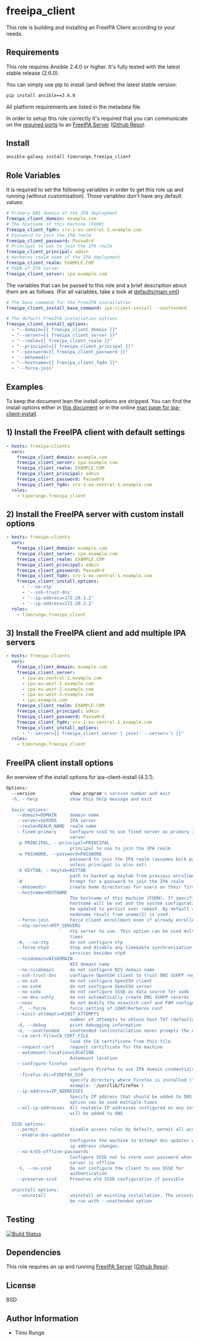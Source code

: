 freeipa_client
==============

This role is building and installing an FreeIPA Client according to your needs.

Requirements
------------

This role requires Ansible 2.4.0 or higher. It's fully tested with the latest
stable release (2.6.0).

You can simply use pip to install (and define) the latest stable version:

```sh
pip install ansible==2.6.0
```

All platform requirements are listed in the metadata file.

In order to setup this role correctly it's required that you can communicate on
the
[required ports](https://access.redhat.com/documentation/en-us/red_hat_enterprise_linux/7/html/linux_domain_identity_authentication_and_policy_guide/installing-ipa#prereq-ports-list)
to an [FreeIPA Server](https://galaxy.ansible.com/timorunge/freeipa-server/)
([Github Repo](https://github.com/timorunge/ansible-freeipa-server)).

Install
-------

```sh
ansible-galaxy install timorunge.freeipa_client
```

Role Variables
--------------

It is required to set the following variables in order to get this role up and
running (without customisation). Those variables don't have any default values:

```yaml
# Primary DNS domain of the IPA deployment
freeipa_client_domain: example.com
# The hostname of this machine (FQDN)
freeipa_client_fqdn: srv-1-eu-central-1.example.com
# Password to join the IPA realm
freeipa_client_password: Passw0rd
# Principal to use to join the IPA realm
freeipa_client_principal: admin
# Kerberos realm name of the IPA deployment
freeipa_client_realm: EXAMPLE.COM
# FQDN of IPA server
freeipa_client_server: ipa.example.com
```

The variables that can be passed to this role and a brief description about
them are as follows. (For all variables, take a look at [defaults/main.yml](defaults/main.yml))

```yaml
# The base command for the FreeIPA installation
freeipa_client_install_base_command: ipa-client-install --unattended

# The default FreeIPA installation options
freeipa_client_install_options:
  - "--domain={{ freeipa_client_domain }}"
  - "--server={{ freeipa_client_server }}"
  - "--realm={{ freeipa_client_realm }}"
  - "--principal={{ freeipa_client_principal }}"
  - "--password={{ freeipa_client_password }}"
  - '--mkhomedir'
  - "--hostname={{ freeipa_client_fqdn }}"
  - '--force-join'
```

Examples
--------

To keep the document lean the install options are stripped.
You can find the install options either in [this
document](#freeipa-client-install-options) or in the online
[man page for ipa-client-install](https://linux.die.net/man/1/ipa-client-install).

## 1) Install the FreeIPA client with default settings

```yaml
- hosts: freeipa-clients
  vars:
    freeipa_client_domain: example.com
    freeipa_client_server: ipa.example.com
    freeipa_client_realm: EXAMPLE.COM
    freeipa_client_principal: admin
    freeipa_client_password: Passw0rd
    freeipa_client_fqdn: srv-1-eu-central-1.example.com
  roles:
    - timorunge.freeipa_client
```

## 2) Install the FreeIPA server with custom install options

```yaml
- hosts: freeipa-clients
  vars:
    freeipa_client_domain: example.com
    freeipa_client_server: ipa.example.com
    freeipa_client_realm: EXAMPLE.COM
    freeipa_client_principal: admin
    freeipa_client_password: Passw0rd
    freeipa_client_fqdn: srv-1-eu-central-1.example.com
    freeipa_client_install_options:
      - '--no-ntp'
      - '--ssh-trust-dns'
      - '--ip-address=172.20.1.2'
      - '--ip-address=172.20.2.2'
  roles:
    - timorunge.freeipa_client
```

## 3) Install the FreeIPA client and add multiple IPA servers

```yaml
- hosts: freeipa-clients
  vars:
    freeipa_client_domain: example.com
    freeipa_client_server:
      - ipa-eu-central-1.example.com
      - ipa-eu-west-1.example.com
      - ipa-eu-west-2.example.com
      - ipa-eu-west-3.example.com
      - ipa.example.com
    freeipa_client_realm: EXAMPLE.COM
    freeipa_client_principal: admin
    freeipa_client_password: Passw0rd
    freeipa_client_fqdn: srv-1-eu-central-1.example.com
    freeipa_client_install_options:
      - "--server={{ freeipa_client_server | join(' --server=') }}"
  roles:
    - timorunge.freeipa_client
```

FreeIPA client install options
------------------------------

An overview of the install options for ipa-client-install (4.3.1).

```sh
Options:
  --version             show program's version number and exit
  -h, --help            show this help message and exit

  basic options:
    --domain=DOMAIN     domain name
    --server=SERVER     IPA server
    --realm=REALM_NAME  realm name
    --fixed-primary     Configure sssd to use fixed server as primary IPA
                        server
    -p PRINCIPAL, --principal=PRINCIPAL
                        principal to use to join the IPA realm
    -w PASSWORD, --password=PASSWORD
                        password to join the IPA realm (assumes bulk password
                        unless principal is also set)
    -k KEYTAB, --keytab=KEYTAB
                        path to backed up keytab from previous enrollment
    -W                  Prompt for a password to join the IPA realm
    --mkhomedir         create home directories for users on their first login
    --hostname=HOSTNAME
                        The hostname of this machine (FQDN). If specified, the
                        hostname will be set and the system configuration will
                        be updated to persist over reboot. By default a
                        nodename result from uname(2) is used.
    --force-join        Force client enrollment even if already enrolled
    --ntp-server=NTP_SERVERS
                        ntp server to use. This option can be used multiple
                        times
    -N, --no-ntp        do not configure ntp
    --force-ntpd        Stop and disable any time&date synchronization
                        services besides ntpd
    --nisdomain=NISDOMAIN
                        NIS domain name
    --no-nisdomain      do not configure NIS domain name
    --ssh-trust-dns     configure OpenSSH client to trust DNS SSHFP records
    --no-ssh            do not configure OpenSSH client
    --no-sshd           do not configure OpenSSH server
    --no-sudo           do not configure SSSD as data source for sudo
    --no-dns-sshfp      do not automatically create DNS SSHFP records
    --noac              do not modify the nsswitch.conf and PAM configuration
    -f, --force         force setting of LDAP/Kerberos conf
    --kinit-attempts=KINIT_ATTEMPTS
                        number of attempts to obtain host TGT (defaults to 5).
    -d, --debug         print debugging information
    -U, --unattended    unattended (un)installation never prompts the user
    --ca-cert-file=CA_CERT_FILE
                        load the CA certificate from this file
    --request-cert      request certificate for the machine
    --automount-location=LOCATION
                        Automount location
    --configure-firefox
                        configure Firefox to use IPA domain credentials
    --firefox-dir=FIREFOX_DIR
                        specify directory where Firefox is installed (for
                        example: '/usr/lib/firefox')
    --ip-address=IP_ADDRESSES
                        Specify IP address that should be added to DNS. This
                        option can be used multiple times
    --all-ip-addresses  All routable IP addresses configured on any inteface
                        will be added to DNS

  SSSD options:
    --permit            disable access rules by default, permit all access.
    --enable-dns-updates
                        Configures the machine to attempt dns updates when the
                        ip address changes.
    --no-krb5-offline-passwords
                        Configure SSSD not to store user password when the
                        server is offline
    -S, --no-sssd       Do not configure the client to use SSSD for
                        authentication
    --preserve-sssd     Preserve old SSSD configuration if possible

  uninstall options:
    --uninstall         uninstall an existing installation. The uninstall can
                        be run with --unattended option
```

Testing
-------

[![Build Status](https://travis-ci.org/timorunge/ansible-freeipa-client.svg?branch=master)](https://travis-ci.org/timorunge/ansible-freeipa-client)

Dependencies
------------

This role requires an up and running
[FreeIPA Server](https://galaxy.ansible.com/timorunge/freeipa_server/)
([Github Repo](https://github.com/timorunge/ansible-freeipa-server)).

License
-------
BSD

Author Information
------------------

- Timo Runge
